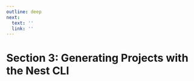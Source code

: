 ```yaml
---
outline: deep
next:
  text: ''
  link: ''
---
```


# Section 3: Generating Projects with the Nest CLI

## 

